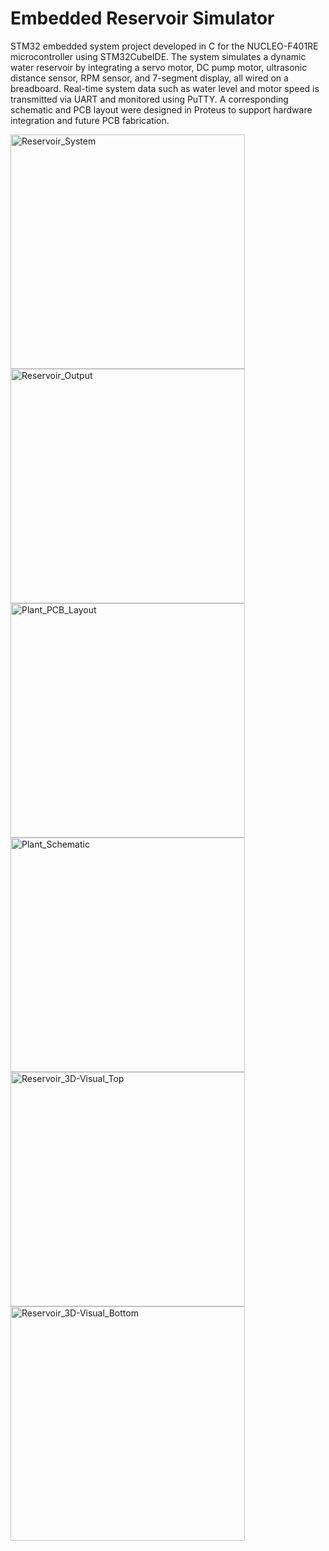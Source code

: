 # Embedded Reservoir Simulator
STM32 embedded system project developed in C for the NUCLEO-F401RE microcontroller using STM32CubeIDE. The system simulates a dynamic water reservoir by integrating a servo motor, DC pump motor, ultrasonic distance sensor, RPM sensor, and 7-segment display, all wired on a breadboard. Real-time system data such as water level and motor speed is transmitted via UART and monitored using PuTTY. A corresponding schematic and PCB layout were designed in Proteus to support hardware integration and future PCB fabrication. 

<img width="375" alt="Reservoir_System" src="https://github.com/user-attachments/assets/2bc2be93-436a-4423-b621-2b746e28418c" />
<img width="375" alt="Reservoir_Output" src="https://github.com/user-attachments/assets/5ff2ab29-41d3-4091-a65f-d980f05a1503" />
<img width="375" alt="Plant_PCB_Layout" src="https://github.com/user-attachments/assets/b74a7179-4c46-4ce1-83cb-be0c4a8f5a4c" />
<img width="375" alt="Plant_Schematic" src="https://github.com/user-attachments/assets/be5f9e31-02c6-4ddb-88d9-1dd65fd8423a" />
<img width="375" alt="Reservoir_3D-Visual_Top" src="https://github.com/user-attachments/assets/59939424-6e44-4996-b1d9-dcaadcaedd89" />
<img width="375" alt="Reservoir_3D-Visual_Bottom" src="https://github.com/user-attachments/assets/9477b433-ad49-4a5c-8bec-1e663c36220f" />
